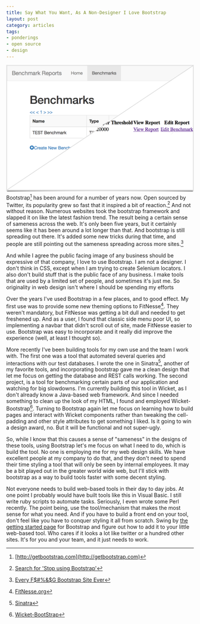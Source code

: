 ```yaml
---
title: Say What You Want, As A Non-Designer I Love Bootstrap
layout: post
category: articles
tags:
- ponderings
- open source 
- design
---
```

![With and without bootstrap](/images/with_and_without_bootstrap.png)Bootstrap[^1] has been around for a number of years now. Open sourced by Twitter, its popularity grew so fast that it inspired a bit of reaction.[^2] And not without reason. Numerous websites took the bootstrap framework and slapped it on like the latest fashion trend. The result being a certain sense of sameness across the web. It's only been five years, but it certainly seems like it has been around a lot longer than that. And bootstrap is still spreading out there. It's added some new tricks during that time, and people are still pointing out the sameness spreading across more sites.[^3]

And while I agree the public facing image of any business should be expressive of that company, I love to use Bootstrap. I am not a designer. I don't think in CSS, except when I am trying to create Selenium locators. I also don't build stuff that is the public face of any business. I make tools that are used by a limited set of people, and sometimes it's just me. So originality in web design isn't where I should be spending my efforts

Over the years I've used Bootstrap in a few places, and to good effect. My first use was to provide some new theming options to FitNesse[^4]. They weren't mandatory, but FitNesse was getting a bit dull and needed to get freshened up. And as a user, I found that classic side menu poor UI, so implementing a navbar that didn't scroll out of site, made FitNesse easier to use. Bootstrap was easy to incorporate and it really did improve the experience (well, at least I thought so).

More recently I've been building tools for my own use and the team I work with. The first one was a tool that automated several queries and interactions with our test databases. I wrote the one in Sinatra[^5], another of my favorite tools, and incorporating bootstrap gave me a clean design that let me focus on getting the database and REST calls working. The second project, is a tool for benchmarking certain parts of our application and watching for big slowdowns. I'm currently building this tool in Wicket, as I don't already know a Java-based web framework. And since I needed something to clean up the look of my HTML, I found and employed Wicket-Bootstrap[^6]. Turning to Bootstrap  again let me focus on learning how to build pages and interact with Wicket components rather than tweaking the cell-padding and other style attributes to get something I liked. Is it going to win a design award, no. But it will be functional and not super-ugly.

So, while I know that this causes a sense of "sameness" in the designs of these tools, using Bootstrap let's me focus on what I need to do, which is build the tool. No one is employing me for my web design skills. We have excellent people at my company to do that, and they don't need to spend their time styling a tool that will only be seen by internal employees. It may be a bit played out in the greater world wide web, but I'll stick with bootstrap as a way to build tools faster with some decent styling.

Not everyone needs to build web-based tools in their day to day jobs. At one point I probably would have built tools like this in Visual Basic. I still write ruby scripts to automate tasks. Seriously, I even wrote some Perl recently. The point being, use the tool/mechanism that makes the most sense for what you need. And if you have to build a front end on your tool, don't feel like you have to conquer styling it all from scratch. Swing by [the getting started page](http://getbootstrap.com/getting-started/) for Bootstrap and figure out how to add it to your little web-based tool. Who cares if it looks a lot like twitter or a hundred other sites. It's for you and your team, and it just needs to work.


[^1]: [http://getbootstrap.com](http://getbootstrap.com)
[^2]: [Search for 'Stop using Bootstrap'](https://duckduckgo.com/?q=stop+using+bootstrap)
[^3]: [Every F$#%&$G Bootstrap Site Ever](http://adventurega.me/bootstrap/)
[^4]: [FitNesse.org](http://fitnesse.org)
[^5]: [Sinatra](http://www.sinatrarb.com)
[^6]: [Wicket-BootStrap](https://github.com/l0rdn1kk0n/wicket-bootstrap)